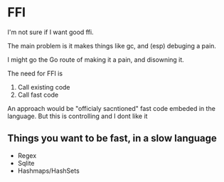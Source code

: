 # FFI

I'm not sure if I want good ffi.

The main problem is it makes things like gc, and (esp) debuging a pain.

I might go the Go route of making it a pain, and disowning it.

The need for FFI is

1. Call existing code
2. Call fast code

An approach would be "officialy sacntioned" fast code embeded in the language.
But this is controlling and I dont like it

## Things you want to be fast, in a slow language

- Regex
- Sqlite
- Hashmaps/HashSets
